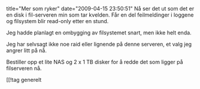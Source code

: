 title="Mer som ryker"
date="2009-04-15 23:50:51"
Nå ser det ut som det er en disk i fil-serveren min som tar kvelden. Får en del feilmeldinger i loggene og filsystem blir read-only etter en stund.

Jeg hadde planlagt en ombygging av filsystemet snart, men ikke helt enda.

Jeg har selvsagt ikke noe raid eller lignende på denne serveren, et valg jeg angrer litt på nå.

Bestiller opp et lite NAS og 2 x 1 TB disker for å redde det som ligger på filserveren nå.

[[!tag  generelt
